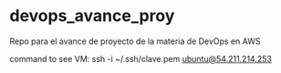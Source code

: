 # devops_avance_proy
Repo para el avance de proyecto de la materia de DevOps en AWS

command to see VM: ssh -i ~/.ssh/clave.pem ubuntu@54.211.214.253

